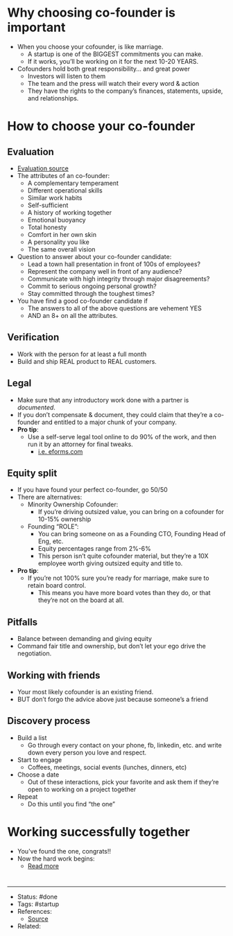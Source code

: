 # Why choosing co-founder is important
- When you choose your cofounder, is like marriage.
	- A startup is one of the BIGGEST commitments you can make.
	- If it works, you’ll be working on it for the next 10-20 YEARS.
- Cofounders hold both great responsibility… and great power
	- Investors will listen to them
	- The team and the press will watch their every word & action
	- They have the rights to the company’s finances, statements, upside, and relationships.

# How to choose your co-founder

## Evaluation
- [Evaluation source](https://hbr.org/2011/02/how-to-pick-a-co-founder)
- The attributes of an co-founder:
	- A complementary temperament
	- Different operational skills
	- Similar work habits
	- Self-sufficient
	- A history of working together
	- Emotional buoyancy
	- Total honesty
	- Comfort in her own skin
	- A personality you like
	- The same overall vision
- Question to answer about your co-founder candidate:
	- Lead a town hall presentation in front of 100s of employees?
	- Represent the company well in front of any audience?
	- Communicate with high integrity through major disagreements?
	- Commit to serious ongoing personal growth?
	- Stay committed through the toughest times?
- You have find a good co-founder candidate if
	- The answers to all of the above questions are vehement YES
	- AND an 8+ on all the attributes.

## Verification
- Work with the person for at least a full month
- Build and ship REAL product to REAL customers.

## Legal
- Make sure that any introductory work done with a partner is *documented*.
- If you don’t compensate & document, they could claim that they’re a co-founder and entitled to a major chunk of your company.
- **Pro tip**:
	- Use a self-serve legal tool online to do 90% of the work, and then run it by an attorney for final tweaks.
		- [i.e. eforms.com](eforms.com/employment/independent-contractor/)

## Equity split
- If you have found your perfect co-founder, go 50/50
- There are alternatives:
	- Minority Ownership Cofounder:
		- If you’re driving outsized value, you can bring on a cofounder for 10-15% ownership
	- Founding “ROLE”:
		- You can bring someone on as a Founding CTO, Founding Head of Eng, etc.
		- Equity percentages range from 2%-6%
		- This person isn’t quite cofounder material, but they’re a 10X employee worth giving outsized equity and title to.
- **Pro tip**:
	- If you’re not 100% sure you’re ready for marriage, make sure to retain board control.
		- This means you have more board votes than they do, or that they’re not on the board at all.

## Pitfalls
- Balance between demanding and giving equity
- Command fair title and ownership, but don’t let your ego drive the negotiation.

## Working with friends
- Your most likely cofounder is an existing friend.
- BUT don’t forgo the advice above just because someone’s a friend

## Discovery process
- Build a list
	- Go through every contact on your phone, fb, linkedin, etc. and write down every person you love and respect.
- Start to engage
	- Coffees, meetings, social events (lunches, dinners, etc)
- Choose a date
	- Out of these interactions, pick your favorite and ask them if they’re open to working on a project together
- Repeat
	- Do this until you find “the one”

# Working successfully together
- You've found the one, congrats!!
- Now the hard work begins:
	- [Read more](https://twitter.com/theryanking/status/1549182602162180097)

#
---
- Status: #done
- Tags: #startup
- References:
	- [Source](https://twitter.com/theryanking/status/1584255476614561792)
- Related:
